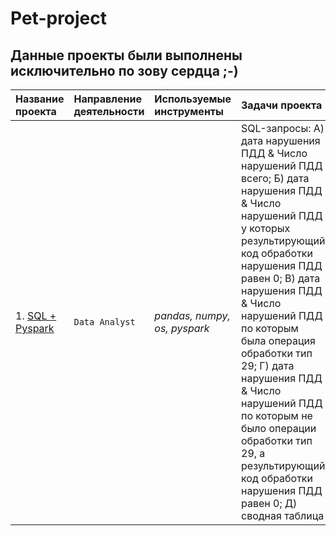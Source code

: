 # Pet-project
## Данные проекты были выполнены исключительно по зову сердца ;-)

|Название проекта                     |Направление деятельности   |Используемые инструменты     | Задачи проекта                                                      |
|:------------------------------------|:--------------------------|:----------------------------|:--------------------------------------------------------------------|
|1. [SQL + Pyspark](https://github.com/sx118828/DLS1/blob/main/1.%20knn/%5Bhomework%5Dknn.ipynb)|`Data Analyst`|*pandas, numpy, os, pyspark*|SQL-запросы: А) дата нарушения ПДД & Число нарушений ПДД всего; Б) дата нарушения ПДД & Число нарушений ПДД у которых результирующий код обработки нарушения ПДД равен 0; В) дата нарушения ПДД & Число нарушений ПДД по которым была операция обработки тип 29; Г) дата нарушения ПДД & Число нарушений ПДД по которым не было операции обработки тип 29, а результирующий код обработки нарушения ПДД равен 0; Д) сводная таблица |
